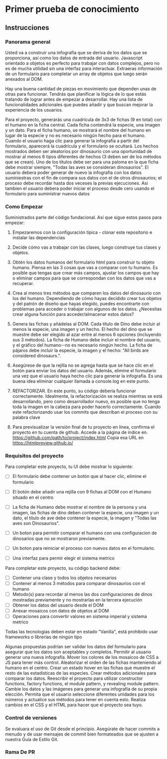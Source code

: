 # Primer prueba de conocimiento

## Instrucciones

### Panorama general

Usted va a construir una infografía que se deriva de los datos que se proporciona, así como los datos de entrada del usuario. Javascript orientado a objetos es perfecto para trabajar con datos complejos, pero no es de mucha utilidad sin una interfaz para interactuar. Extraeras información de un formulario para completar un array de objetos que luego serán anexados al DOM.

Hay una buena cantidad de piezas en movimiento que dependen unas de otras para funcionar. Tendrás que planificar la lógica de lo que estás tratando de lograr antes de empezar a desarrollar. Hay una lista de funcionalidades adicionales que puedes añadir y que buscan mejorar la experiencia de los usuarios.

Para el proyecto, generarás una cuadrícula de 3x3 de fichas (9 en total) con el humano en la ficha central. Cada ficha contendrá la especie, una imagen y un dato. Para el ficha humano, se mostrará el nombre del humano en lugar de la especie y no es necesario ningún hecho para el humano. Cuando el usuario haga clic para generar la infografía a partir del formulario, aparecerá la cuadrícula y el formulario se ocultará. Los hechos mostrados deben ser aleatorios por dinosaurio con una oportunidad de mostrar al menos 6 tipos diferentes de hechos (3 deben ser de los métodos que se crean). Uno de los títulos debe ser para una paloma en la que ficha debe mostrar siempre, "Todas las aves se consideran dinosaurios”.
El usuario debera poder generar de nuevo la infografia con los datos suminiestras con el fin de compara sus datos con el de otros dinosaurios; el proceso debe recordar hasta dos veceses la previas ejecuciones. Asi tambien el usuario debera poder iniciar el proceso desde cero usando el formulario para suministrar nuevos datos


### Como Empezar

Suministrados parte del código fundacional. Así que sigue estos pasos para empezar:

1. Empezaremos con la configuración típica - clonar este repositorio e instalar las dependencias

2. Decide cómo vas a trabajar con las clases, luego construye tus clases y objetos.

3. Obtén los datos humanos del formulario html para construir tu objeto humano. Piensa en las 3 cosas que vas a comparar con tu humano. Es posible que tengas que crear más campos, ajustar los campos que hay o eliminar campos para que se correspondan con los datos que vas a recuperar.

4. Crea al menos tres métodos que comparen los datos del dinosaurio con los del humano. Dependiendo de cómo hayas decidido crear tus objetos y del patrón de diseño que hayas elegido, puedes encontrarte con problemas para acceder o trabajar con algunos de los datos. ¿Necesitas crear alguna función para acceder/almacenar estos datos?

5. Genera las fichas y añádelas al DOM. Cada título de Dino debe incluir al menos la especie, una imagen y un hecho. El hecho del dino que se muestre debe ser elegido al azar entre al menos 6 opciones (incluyendo sus 3 métodos). La ficha de Humano debe incluir el nombre del usuario, y el gráfico del humano--no es necesario ningún hecho. La ficha de pájaros debe incluir la especie, la imagen y el hecho: "All birds are considered dinosaurs.".

6. Asegúrese de que la rejilla no se agrega hasta que se hace clic en el botón para enviar los datos del usuario. Además, elimine el formulario una vez que el usuario haya hecho clic para generar la infografía. Es una buena idea eliminar cualquier llamada a console.log en este punto.

7. REFACTORIZAR. En este punto, su código debería funcionar correctamente. Idealmente, la refactorización se realiza mientras se está desarrollando, pero como desarrollador nuevo, es posible que no tenga toda la imagen en la cabeza para poder hacerlo correctamente. Cuando este refactorizando usar los commits que describan el proceso con su palabra clave

8. Para previsualizar la versión final de tu proyecto en línea, confirma el proyecto en tu cuenta de github. Accede a la página de índice en. https://github.com/path/to/project/index.html Copia esa URL en https://htmlpreview.github.io/

### Requisitos del proyecto

Para completar este proyecto, tu UI debe mostrar lo siguiente:

- [ ] El formulario debe contener un botón que al hacer clic, elimine el formulario
- [ ] El botón debe añadir una rejilla con 9 fichas al DOM con el Humano situado en el centro
- [ ] La ficha de Humano debe mostrar el nombre de la persona y una imagen, las fichas de dino deben contener la especie, una imagen y un dato, el título de ave debe contener la especie, la imagen y "Todas las aves son Dinosaurios”.
- [ ] Un boton para permitir comparar el humano con una configuracion de dinosarios que no se mostraron previamente.
- [ ] Un boton para reiniciar el proceso con nuevos datos en el formulario.
- [ ] Una interfaz para permir elegir el sistema metrico


Para completar este proyecto, su código backend debe:

- [ ] Contener una clase y todos los objetos necesarios
- [ ] Contener al menos 3 métodos para comparar dinosaurios con el humano
- [ ] Metodo(s) para recordar al menos las dos configuraciones de dinos mostradas previamente y no mostrarlas en la tercera ejecución
- [ ] Obtener los datos del usuario desde el DOM
- [ ] Anexar mosaicos con datos de objetos al DOM
- [ ] Operaciones para convertir valores en sistema imperial y sistema metrico

Todas las tecnologias deben estar en estado "Vanilla", está prohibido usar frameworks o librerías de ningún tipo


Algunas propuestas podrían ser validar los datos del formulario para asegurar que los datos son aceptables y completos. Permitir al usuario generar una nueva infografía. Mover los colores de los mosaicos de CSS a JS para tener más control. Aleatorizar el orden de las fichas manteniendo al humano en el centro. Crear un estado hover en las fichas que muestre el resto de las estadísticas de las especies. Crear métodos adicionales para comparar los datos. Reescribir el proyecto para utilizar constructor functions, factory functions, el module pattern, y revealing module pattern. Cambie los datos y las imágenes para generar una infografía de su propia elección. Permita que el usuario seleccione diferentes unidades para los números y actualice sus métodos para tener en cuenta esto. Realiza cambios en el CSS y el HTML para hacer que el proyecto sea tuyo.

### Control de versiones

Se evaluara el uso de Git desde el principio. Asegúrate de hacer commits a menudo y de usar mensajes de commit bien formateados que se ajusten a nuestra Guía de Estilo Git.

### Rama De PR 